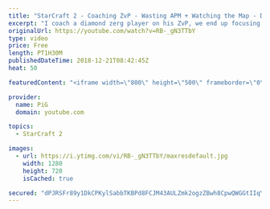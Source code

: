 ```yaml
---
title: "StarCraft 2 - Coaching ZvP - Wasting APM + Watching the Map - Diamond 1"
excerpt: "I coach a diamond zerg player on his ZvP, we end up focusing on some disorganised habits with his macro that waste a lot of apm and distract him from watching the minimap -- Watch live at https://www.twitch.tv/x5_pig"
originalUrl: https://youtube.com/watch?v=RB-_gN3TTbY
type: video
price: Free
length: PT1H30M
publishedDateTime: 2018-12-21T08:42:45Z
heat: 50

featuredContent: "<iframe width=\"800\" height=\"500\" frameborder=\"0\" src=\"https://www.youtube.com/embed/RB-_gN3TTbY\" allow=\"accelerometer; autoplay; encrypted-media; gyroscope; picture-in-picture\" allowfullscreen></iframe>"

provider:
  name: PiG
  domain: youtube.com

topics:
  - StarCraft 2

images:
  - url: https://i.ytimg.com/vi/RB-_gN3TTbY/maxresdefault.jpg
    width: 1280
    height: 720
    isCached: true

secured: "dPJRSFr89y1DkCPKylSabbTKBPd8FCJM43AULZmk2ogzZBwh8CpwQWGGtIIqYS7ci15J+F0xVtyrkEmkL55UUwwF1gMKKvOaXL3Jo3HUlvQw8XIYD94xqzsd1BndjXHof1S8JQOZybJ/srdw4mQOzbyNJtvsWAIOyaGOFMBlEKI3YGeMSvLLKVucXwWQFoxF/2ijZE8KjdQTcShgXLdbBAf9tZd3QKbcvJmEu65/zO2zGgl9+EA4hG+ea3T2L1/zzsLYQLo0+4aWkldfS59dQm/iWq2aTJZNaz3473wW7fTjLDxljCLg4rN8CZ5zZLpKhKkY6X+gtabHQm+ZEShscA6+8V774DahjQhrlQbB84CogGiVytHtR3ulL6RZc//D+fwa9cvIag1XHWcRux3mqdgXCWGayTcOtbwoyOxeChI=;24nIv7TdGB4Rfbu9+TQYhw=="
---
```


